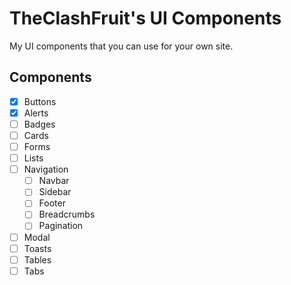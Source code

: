 # TheClashFruit's UI Components

My UI components that you can use for your own site.

## Components

- [x] Buttons
- [x] Alerts
- [ ] Badges
- [ ] Cards
- [ ] Forms
- [ ] Lists
- [ ] Navigation
  - [ ] Navbar
  - [ ] Sidebar
  - [ ] Footer
  - [ ] Breadcrumbs
  - [ ] Pagination
- [ ] Modal
- [ ] Toasts
- [ ] Tables
- [ ] Tabs